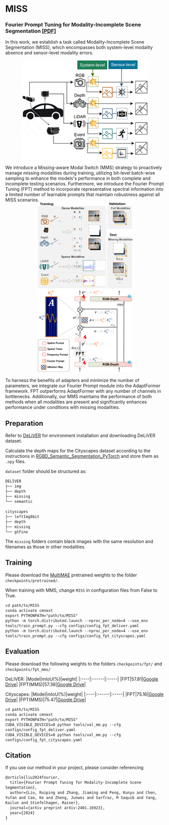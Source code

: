 # MISS

### Fourier Prompt Tuning for Modality-Incomplete Scene Segmentation [[PDF]](https://arxiv.org/pdf/2401.16923)

In this work, we establish a task called Modality-Incomplete Scene Segmentation (MISS), which encompasses both system-level modality absence and sensor-level modality errors. 
<p align="center">
  <img src="figs/MISS.png" width="400">
</p>
We introduce a Missing-aware Modal Switch (MMS) strategy to proactively manage missing modalities during training, utilizing bit-level batch-wise sampling to enhance the models's performance in both complete and incomplete testing scenarios. Furthermore, we introduce the Fourier Prompt Tuning (FPT) method to incorporate representative spectral information into a limited number of learnable prompts that maintain robustness against all MISS scenarios. 
<div style="display:inline-block" align="center">
  <img src="figs/MMS.png" alt="image1" width="300">
  <img src="figs/FPT.png" alt="image2" width="300">
</div>

To harness the benefits of adapters and minimize the number of parameters, we integrate our Fourier Prompt module into the AdaptFormer framework. FPT outperforms AdaptFormer with any number of channels in bottlenecks. Additionally, our MMS maintains the performance of both methods when all modalities are present and significantly enhances performance under conditions with missing modalities.
## Preparation
Refer to [DeLiVER](https://github.com/jamycheung/DELIVER) for environment installation and downloading DeLiVER dataset.

Calculate the depth maps for the Cityscapes dataset according to the instructions in [RGBD_Semantic_Segmentation_PyTorch](https://github.com/charlesCXK/RGBD_Semantic_Segmentation_PyTorch/issues/1#issuecomment-684875832) and store them as `.npy` files.

`dataset` folder should be structured as:
```
DELIVER
├── img
├── depth
├── missing
└── semantic

cityscapes
├── leftImg8bit
├── depth
├── missing
└── gtFine
```
The `missing` folders contain black images with the same resolution and filenames as those in other modalities.
## Training
Please download the [MultiMAE](https://drive.google.com/file/d/1reL9dvGr_kGPk73HeFdzziS7lIbi2PDg/view?usp=sharing) pretrained weights to the folder `checkpoints/pretrained/`.

When training with MMS, change `MISS` in configuration files from False to True.
```
cd path/to/MISS
conda activate cmnext
export PYTHONPATH="path/to/MISS"
python -m torch.distributed.launch --nproc_per_node=4 --use_env tools/train_prompt.py --cfg configs/config_fpt_deliver.yaml
python -m torch.distributed.launch --nproc_per_node=4 --use_env tools/train_prompt.py --cfg configs/config_fpt_cityscapes.yaml
```

## Evaluation
Please download the following weights to the folders `checkpoints/fpt/` and `checkpoints/fpt_mms/`

DeLIVER:
|Model|mIoU(%)|weight|
|:----|:------|:-----|
|FPT|57.81|[Google Drive](https://drive.google.com/file/d/1zP8tYiHzzYcNT3BQ2d_fk2WXL13EI_SZ/view?usp=sharing)|
|FPT(MMS)|57.38|[Google Drive](https://drive.google.com/file/d/1OKhTrUp7siz1MNSckRSzVAfBdKlUp_-w/view?usp=sharing)|

Cityscapes:
|Model|mIoU(%)|weight|
|:----|:------|:-----|
|FPT|75.16|[Google Drive](https://drive.google.com/file/d/1Un5xpcvILNYF4vBMLptJuDOQnX3uueKa/view?usp=sharing)|
|FPT(MMS)|75.47|[Google Drive](https://drive.google.com/file/d/1BG3C6qA1hrutwCppQURfxXfst2qaMC5X/view?usp=sharing)|

```
cd path/to/MISS
conda activate cmnext
export PYTHONPATH="path/to/MISS"
CUDA_VISIBLE_DEVICES=0 python tools/val_mm.py --cfg configs/config_fpt_deliver.yaml
CUDA_VISIBLE_DEVICES=0 python tools/val_mm.py --cfg configs/config_fpt_cityscapes.yaml
```

## Citation
If you use our method in your project, please consider referencing
```
@article{liu2024fourier,
  title={Fourier Prompt Tuning for Modality-Incomplete Scene Segmentation},
  author={Liu, Ruiping and Zhang, Jiaming and Peng, Kunyu and Chen, Yufan and Cao, Ke and Zheng, Junwei and Sarfraz, M Saquib and Yang, Kailun and Stiefelhagen, Rainer},
  journal={arXiv preprint arXiv:2401.16923},
  year={2024}
}

```
